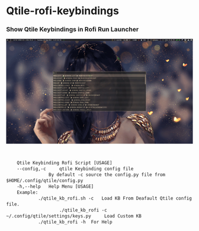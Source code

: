 # Qtile-rofi-keybindings
### Show Qtile Keybindings in Rofi Run Launcher
![preview](https://raw.githubusercontent.com/Sidmaz666/qtile-rofi-keybindings/main/qtile_keybinding_rofi_preview.gif)
# 
		Qtile Keybinding Rofi Script [USAGE]
		--config,-c 	qtile Keybinding config file
					By default -c source the config.py file from $HOME/.config/qtile/config.py	
		-h,--help 	Help Menu [USAGE]
		Example:
	 			./qtile_kb_rofi.sh -c 	Load KB From Deafault Qtile config file.
	             		./qtile_kb_rofi -c ~/.config/qtile/settings/keys.py 	Load Custom KB
				./qtile_kb_rofi -h 	For Help
	
